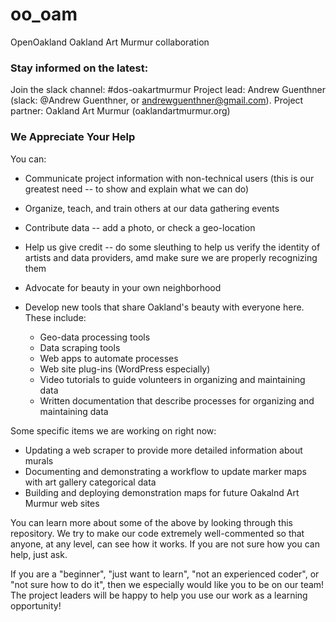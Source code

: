 # oo_oam
OpenOakland Oakland Art Murmur collaboration

### Stay informed on the latest:

Join the slack channel:  #dos-oakartmurmur
Project lead:  Andrew Guenthner (slack: @Andrew Guenthner, or andrewguenthner@gmail.com).
Project partner:  Oakland Art Murmur (oaklandartmurmur.org)

### We Appreciate Your Help

You can:

* Communicate project information with non-technical users (this is our greatest need -- to show and explain what we can do)
* Organize, teach, and train others at our data gathering events
* Contribute data -- add a photo, or check a geo-location
* Help us give credit -- do some sleuthing to help us verify the identity of artists and data providers, amd make sure we are properly recognizing them
* Advocate for beauty in your own neighborhood
* Develop new tools that share Oakland's beauty with everyone here.  These include:

    * Geo-data processing tools
    * Data scraping tools
    * Web apps to automate processes
    * Web site plug-ins (WordPress especially)
    * Video tutorials to guide volunteers in organizing and maintaining data
    * Written documentation that describe processes for organizing and maintaining data

Some specific items we are working on right now:

* Updating a web scraper to provide more detailed information about murals
* Documenting and demonstrating a workflow to update marker maps with art gallery categorical data
* Building and deploying demonstration maps for future Oakalnd Art Murmur web sites

You can learn more about some of the above by looking through this repository.  We try to make our code extremely well-commented so that anyone, at any level, can see how it works.  If you are not sure how you can help, just ask.  

If you are a "beginner", "just want to learn", "not an experienced coder", or "not sure how to do it", then we especially would like you to be on our team!  The project leaders will be happy to help you use our work as a learning opportunity!  
